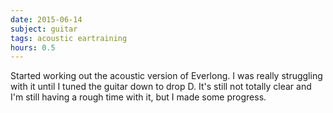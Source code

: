 ```yaml
---
date: 2015-06-14
subject: guitar
tags: acoustic eartraining
hours: 0.5
---
```


Started working out the acoustic version of Everlong. I was really struggling with it until I tuned the guitar down to drop D. It's still not totally clear and I'm still having a rough time with it, but I made some progress.

